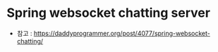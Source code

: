 # Spring websocket chatting server

- 참고 : https://daddyprogrammer.org/post/4077/spring-websocket-chatting/